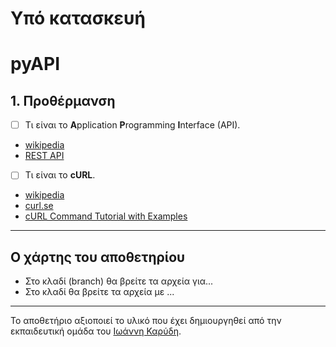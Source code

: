 # Υπό κατασκευή

# pyAPI

## 1. Προθέρμανση
- [ ] Τι είναι το **A**pplication **P**rogramming **I**nterface (API).
* [wikipedia](https://en.wikipedia.org/wiki/API)
* [REST API](https://www.redhat.com/en/topics/api/what-is-a-rest-api)

- [ ] Τι είναι το **cURL**.
* [wikipedia](https://en.wikipedia.org/wiki/CURL)
* [curl.se](https://curl.se/)
* [cURL Command Tutorial with Examples](https://github.com/diogenisAl/pyAPI/blob/main/additional_files/cURL%20Command%20Tutorial%20with%20Examples.pdf)

---
## Ο χάρτης του αποθετηρίου
* Στο κλαδί (branch) []() θα βρείτε τα αρχεία για...
* Στο κλαδί []() θα βρείτε τα αρχεία με ...

---

Το αποθετήριο αξιοποιεί το υλικό που έχει δημιουργηθεί από την εκπαιδευτική ομάδα του [Ιωάννη Καρύδη](https://github.com/ioanniskarydis).
